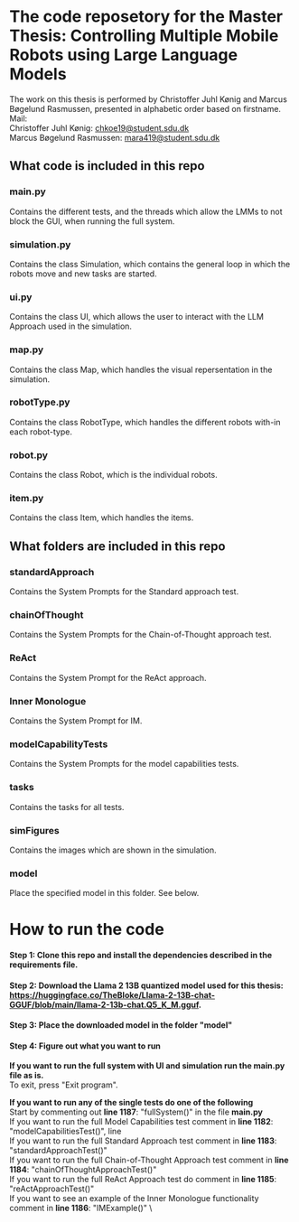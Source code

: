 # The code reposetory for the Master Thesis: Controlling Multiple Mobile Robots using Large Language Models
The work on this thesis is performed by Christoffer Juhl Kønig and Marcus Bøgelund Rasmussen, presented in alphabetic order based on firstname. \
Mail:\
Christoffer Juhl Kønig: chkoe19@student.sdu.dk \
Marcus Bøgelund Rasmussen: mara419@student.sdu.dk

## What code is included in this repo
### main.py
Contains the different tests, and the threads which allow the LMMs to not block the GUI, when running the full system.
### simulation.py
Contains the class Simulation, which contains the general loop in which the robots move and new tasks are started.
### ui.py
Contains the class UI, which allows the user to interact with the LLM Approach used in the simulation.
### map.py
Contains the class Map, which handles the visual repersentation in the simulation.
### robotType.py
Contains the class RobotType, which handles the different robots with-in each robot-type.
### robot.py
Contains the class Robot, which is the individual robots.
### item.py
Contains the class Item, which handles the items.

## What folders are included in this repo
### standardApproach
Contains the System Prompts for the Standard approach test.
### chainOfThought
Contains the System Prompts for the Chain-of-Thought approach test.
### ReAct
Contains the System Prompt for the ReAct approach.
### Inner Monologue
Contains the System Prompt for IM.
### modelCapabilityTests
Contains the System Prompts for the model capabilities tests.
### tasks
Contains the tasks for all tests.
### simFigures
Contains the images which are shown in the simulation.
### model
Place the specified model in this folder. See below.

# How to run the code
#### Step 1: Clone this repo and install the dependencies described in the requirements file.
#### Step 2: Download the Llama 2 13B quantized model used for this thesis: https://huggingface.co/TheBloke/Llama-2-13B-chat-GGUF/blob/main/llama-2-13b-chat.Q5_K_M.gguf.
#### Step 3: Place the downloaded model in the folder "model"
#### Step 4: Figure out what you want to run
**If you want to run the full system with UI and simulation run the main.py file as is.** \
To exit, press "Exit program".

**If you want to run any of the single tests do one of the following** \
Start by commenting out **line 1187**: "fullSystem()" in the file **main.py** \
If you want to run the full Model Capabilities test comment in **line 1182**: "modelCapabilitiesTest()", line  \
If you want to run the full Standard Approach test comment in **line 1183**: "standardApproachTest()" \
If you want to run the full Chain-of-Thought Approach test comment in **line 1184**: "chainOfThoughtApproachTest()" \
If you want to run the full ReAct Approach test do comment in **line 1185**: "reActApproachTest()" \
If you want to see an example of the Inner Monologue functionality comment in **line 1186**: "IMExample()" \

